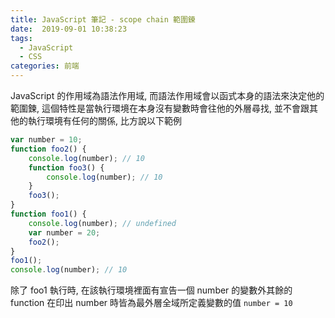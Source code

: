```yaml
---
title: JavaScript 筆記 - scope chain 範圍鍊
date:  2019-09-01 10:38:23
tags: 
  - JavaScript
  - CSS
categories: 前端
---
```


JavaScript 的作用域為語法作用域, 而語法作用域會以函式本身的語法來決定他的範圍鍊, 這個特性是當執行環境在本身沒有變數時會往他的外層尋找, 並不會跟其他的執行環境有任何的關係, 比方說以下範例

``` JavaScript
var number = 10;
function foo2() {
    console.log(number); // 10
    function foo3() {
        console.log(number); // 10
    }
    foo3();
}
function foo1() {
    console.log(number); // undefined
    var number = 20;
    foo2();
}
foo1();
console.log(number); // 10
```
除了 foo1 執行時, 在該執行環境裡面有宣告一個 number 的變數外其餘的 function 在印出 number 時皆為最外層全域所定義變數的值 `number = 10`

